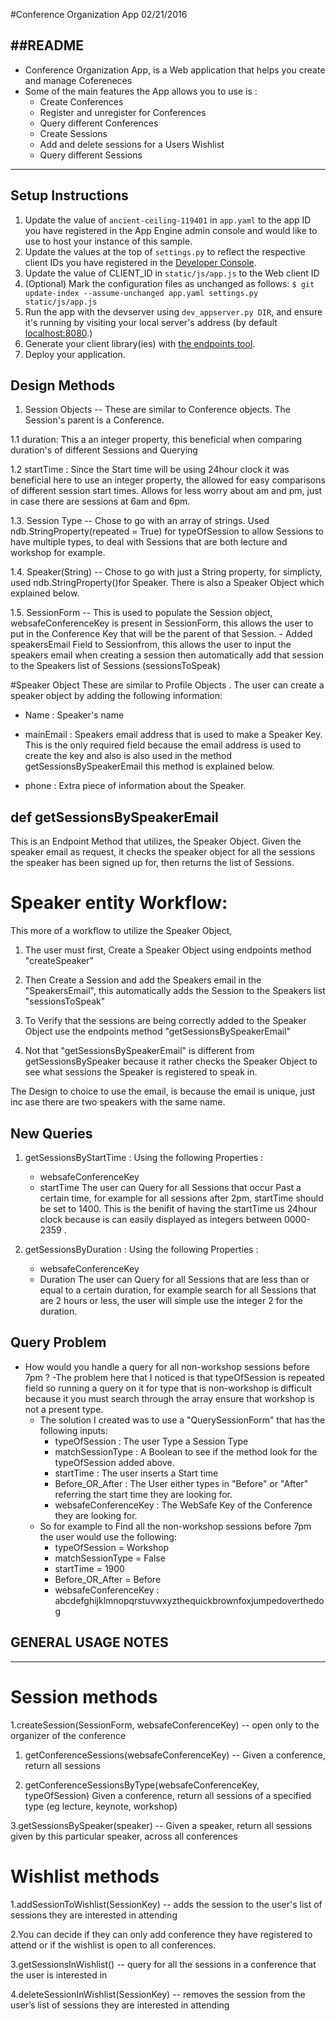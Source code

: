 #Conference Organization App 02/21/2016

##README
------
- Conference Organization App, is a Web application that helps you create and manage Cofereneces 
- Some of the main features the App allows you to use is :
	- Create Conferences 
	- Register and unregister for Conferences 
	- Query different Conferences
	- Create Sessions 
	- Add and delete sessions for a Users Wishlist
	- Query different Sessions 

----------------------------------------------------------------------------

## Setup Instructions
1. Update the value of `ancient-ceiling-119401` in `app.yaml` to the app ID you
   have registered in the App Engine admin console and would like to use to host
   your instance of this sample.
1. Update the values at the top of `settings.py` to
   reflect the respective client IDs you have registered in the
   [Developer Console][1].
1. Update the value of CLIENT_ID in `static/js/app.js` to the Web client ID
1. (Optional) Mark the configuration files as unchanged as follows:
   `$ git update-index --assume-unchanged app.yaml settings.py static/js/app.js`
1. Run the app with the devserver using `dev_appserver.py DIR`, and ensure it's running by visiting
   your local server's address (by default [localhost:8080][2].)
1. Generate your client library(ies) with [the endpoints tool][3].
1. Deploy your application.


[1]: https://console.developers.google.com/
[2]: https://localhost:8080/
[3]: https://developers.google.com/appengine/docs/python/endpoints/endpoints_tool

## Design Methods 

1. Session Objects -- These are similar to Conference objects. The Session's parent is a Conference. 

1.1 duration: This a an integer property, this beneficial when comparing duration's of different Sessions and Querying 

1.2 startTime : Since the Start time will be using 24hour clock it was beneficial here to use an integer property, the allowed for easy comparisons of different session start times. Allows for less worry about am and pm, just in case there are sessions at 6am and 6pm.

1.3. Session Type -- Chose to go with an array of strings. Used ndb.StringProperty(repeated = True) for typeOfSession to allow Sessions to have multiple types, to deal with Sessions that are both lecture and workshop for example.

1.4. Speaker(String) -- Chose to go with just a String property, for simplicty, used ndb.StringProperty()for Speaker. There is also a Speaker Object which explained below. 

1.5. SessionForm -- This is used to populate the Session object, websafeConferenceKey is present in SessionForm, this allows the user to put in the Conference Key that will be the parent of that Session. 
	- Added speakersEmail Field to Sessionfrom, this allows the user to input the speakers email when creating a session then automatically add that session to the Speakers list of Sessions (sessionsToSpeak)


#Speaker Object 
These are similar to Profile Objects . The user can create a speaker object by adding the following information:

- Name : Speaker's name

- mainEmail : Speakers email address that is used to make a Speaker Key. This is the only required field because the email address is used to create the key and also is also used in the method getSessionsBySpeakerEmail this method is explained below.
    
- phone : Extra piece of information about the Speaker.

## def getSessionsBySpeakerEmail
This is an Endpoint Method that utilizes, the Speaker Object. Given the speaker email as request, it checks the speaker object for all the sessions the speaker has been signed up for, then returns the list of Sessions. 

# Speaker entity Workflow:
This more of a workflow to utilize the Speaker Object,
1. The user must first, Create a Speaker Object using endpoints method "createSpeaker"

2. Then Create a Session and add the Speakers email in the "SpeakersEmail", this automatically adds the Session to the Speakers   list "sessionsToSpeak"

3. To Verify that the sessions are being correctly added to the Speaker Object use the endpoints method "getSessionsBySpeakerEmail"

4. Not that "getSessionsBySpeakerEmail" is different from getSessionsBySpeaker because it rather checks the Speaker Object to see what sessions the Speaker is registered to speak in.

The Design to choice to use the email, is because the email is unique, just inc ase there are two speakers with the same name.




## New Queries 
1. getSessionsByStartTime : 
	Using the following Properties :
	- websafeConferenceKey
	- startTime
	The user can Query for all Sessions that occur Past a certain time, for example for all sessions after 2pm, startTime should be set to 1400.  This is the benifit of having the startTime us 24hour clock because is can easily displayed as integers between 0000-2359 . 


1. getSessionsByDuration : 
	Using the following Properties :
	- websafeConferenceKey
	- Duration
	The user can Query for all Sessions that are less than or equal to a certain duration, for example search for all Sessions that are 2 hours or less, the user will simple use the integer 2 for the duration. 


## Query Problem
- How would you handle a query for all non-workshop sessions before 7pm ?
    -The problem here that I noticed is that typeOfSession is repeated field so running a query on it for type that is non-workshop is difficult because it you must search through the array ensure that workshop is not a present type.
    - The solution I created was to use a "QuerySessionForm" that has the following inputs:
        - typeOfSession : The user Type a Session Type
        - matchSessionType : A Boolean to see if the method look for the typeOfSession added above.
        - startTime : The user inserts a Start time
        - Before_OR_After : The User either types in "Before" or "After" referring the start time they are looking for.
        - websafeConferenceKey : The WebSafe Key of the Conference they are looking for.
    - So for example to Find all the non-workshop sessions before 7pm the user would use the following:
        - typeOfSession = Workshop
        - matchSessionType = False
        - startTime = 1900
        - Before_OR_After = Before
        - websafeConferenceKey : abcdefghijklmnopqrstuvwxyzthequickbrownfoxjumpedoverthedog 



## GENERAL USAGE NOTES
-------------------

# Session methods
1.createSession(SessionForm, websafeConferenceKey) -- open only to the organizer of the conference
1. getConferenceSessions(websafeConferenceKey) -- Given a conference, return all sessions

2. getConferenceSessionsByType(websafeConferenceKey, typeOfSession) Given a conference, return all sessions of a specified type (eg lecture, keynote, workshop)

3.getSessionsBySpeaker(speaker) -- Given a speaker, return all sessions given by this particular speaker, across all conferences

# Wishlist methods
1.addSessionToWishlist(SessionKey) -- adds the session to the user's list of sessions they are interested in attending

2.You can decide if they can only add conference they have registered to attend or if the wishlist is open to all conferences.

3.getSessionsInWishlist() -- query for all the sessions in a conference that the user is interested in

4.deleteSessionInWishlist(SessionKey) -- removes the session from the user’s list of sessions they are interested in attending













